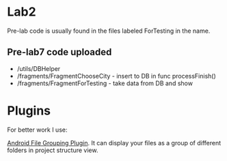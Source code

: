 # Lab2

Pre-lab code is usually found in the files labeled ForTesting in the name.

## Pre-lab7 code uploaded

* /utils/DBHelper
* /fragments/FragmentChooseCity - insert to DB in func processFinish()
* /fragments/FragmentForTesting - take data from DB and show

# Plugins

For better work I use:

[Android File Grouping Plugin](https://github.com/dmytrodanylyk/folding-plugin "Android File Grouping Plugin"). It can display your files as a group of different folders in project structure view.
